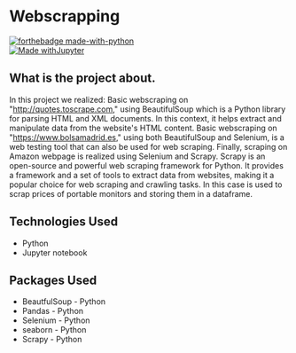 # Webscrapping

[![forthebadge made-with-python](http://ForTheBadge.com/images/badges/made-with-python.svg)](https://www.python.org/)  
[![Made withJupyter](https://img.shields.io/badge/Made%20with-Jupyter-orange?style=for-the-badge&logo=Jupyter)](https://jupyter.org/try)

## What is the project about.
In this project we realized:
Basic webscraping on "http://quotes.toscrape.com," using BeautifulSoup which is a Python library for parsing HTML and XML documents. In this context, it helps extract and manipulate data from the website's HTML content.
Basic webscraping on "https://www.bolsamadrid.es," using both BeautifulSoup and Selenium, is a web testing tool that can also be used for web scraping.
Finally, scraping on Amazon webpage is realized using Selenium and Scrapy. Scrapy is an open-source and powerful web scraping framework for Python. It provides a framework and a set of tools to extract data from websites, making it a popular choice for web scraping and crawling tasks. In this case is used to scrap prices of portable monitors and storing them in a dataframe.

## Technologies Used
* Python
* Jupyter notebook

## Packages Used
* BeautfulSoup - Python
* Pandas - Python
* Selenium - Python
* seaborn - Python
* Scrapy - Python
